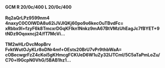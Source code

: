 #### GCM R 20/0c/400 L 20/0c/400
**Rq2aQrLPz9599nm4**<br/>**4naxyC0COlWDA8u62iJVJlQKj60po9o6kecOuTBvdFc=**<br/>**xRbbx9I+fzyF6k8TmcxrDGqKFIkn1Nnkz9mA67BtVMzUhEagJc7fBYET+9tNDz9Oqoxncj24/fT7McVi...**<br/><br/>
**TM2wHLrDvcMopBrv**<br/>**FvktWutOJyKLr8oDNr4mf+OEsts20BrU7vPr9thbWaA=**<br/>**cOBecwgrFzZ4cKoi5gKHmcgFCKUeD6W1uZy32IJTCml/5C5aTaPmLoZu/C70+l9GcpN0VhG/5BAB1hz1...**